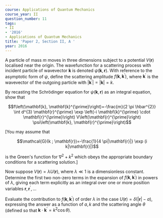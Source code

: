 ```yaml
---
course: Applications of Quantum Mechanics
course_year: II
question_number: 11
tags:
- II
- '2016'
- Applications of Quantum Mechanics
title: 'Paper 2, Section II, A '
year: 2016
---
```




A particle of mass $m$ moves in three dimensions subject to a potential $V(\mathbf{r})$ localised near the origin. The wavefunction for a scattering process with incident particle of wavevector $\mathbf{k}$ is denoted $\psi(\mathbf{k}, \mathbf{r})$. With reference to the asymptotic form of $\psi$, define the scattering amplitude $f\left(\mathbf{k}, \mathbf{k}^{\prime}\right)$, where $\mathbf{k}^{\prime}$ is the wavevector of the outgoing particle with $\left|\mathbf{k}^{\prime}\right|=|\mathbf{k}|=k$.

By recasting the Schrödinger equation for $\psi(\mathbf{k}, \mathbf{r})$ as an integral equation, show that

$$f\left(\mathbf{k}, \mathbf{k}^{\prime}\right)=-\frac{m}{2 \pi \hbar^{2}} \int d^{3} \mathbf{r}^{\prime} \exp \left(-i \mathbf{k}^{\prime} \cdot \mathbf{r}^{\prime}\right) V\left(\mathbf{r}^{\prime}\right) \psi\left(\mathbf{k}, \mathbf{r}^{\prime}\right)$$

[You may assume that

$$\mathcal{G}(k ; \mathbf{r})=-\frac{1}{4 \pi|\mathbf{r}|} \exp (i k|\mathbf{r}|)$$

is the Green's function for $\nabla^{2}+k^{2}$ which obeys the appropriate boundary conditions for a scattering solution.]

Now suppose $V(\mathbf{r})=\lambda U(\mathbf{r})$, where $\lambda \ll 1$ is a dimensionless constant. Determine the first two non-zero terms in the expansion of $f\left(\mathbf{k}, \mathbf{k}^{\prime}\right)$ in powers of $\lambda$, giving each term explicitly as an integral over one or more position variables $\mathbf{r}, \mathbf{r}^{\prime}, \ldots$

Evaluate the contribution to $f\left(\mathbf{k}, \mathbf{k}^{\prime}\right)$ of order $\lambda$ in the case $U(\mathbf{r})=\delta(|\mathbf{r}|-a)$, expressing the answer as a function of $a, k$ and the scattering angle $\theta$ (defined so that $\left.\mathbf{k} \cdot \mathbf{k}^{\prime}=k^{2} \cos \theta\right)$.